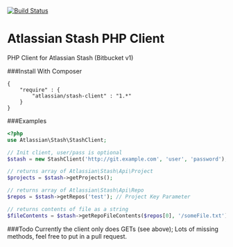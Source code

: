 [![Build Status](https://drone.io/github.com/philipwhitt/atlassian-stash-php-client/status.png)](https://drone.io/github.com/philipwhitt/atlassian-stash-php-client/latest)

Atlassian Stash PHP Client
============================
PHP Client for Atlassian Stash (Bitbucket v1)

###Install With Composer
```
{
	"require" : {
		"atlassian/stash-client" : "1.*"
	}
}
```

###Examples
```php
<?php
use Atlassian\Stash\StashClient;

// Init client, user/pass is optional
$stash = new StashClient('http://git.example.com', 'user', 'password');

// returns array of Atlassian\Stash\Api\Project
$projects = $stash->getProjects();

// returns array of Atlassian\Stash\Api\Repo
$repos = $stash->getRepos('test'); // Project Key Parameter 

// returns contents of file as a string
$fileContents = $stash->getRepoFileContents($repos[0], '/someFile.txt');
```

###Todo
Currently the client only does GETs (see above); Lots of missing methods, feel free to put in a pull request.